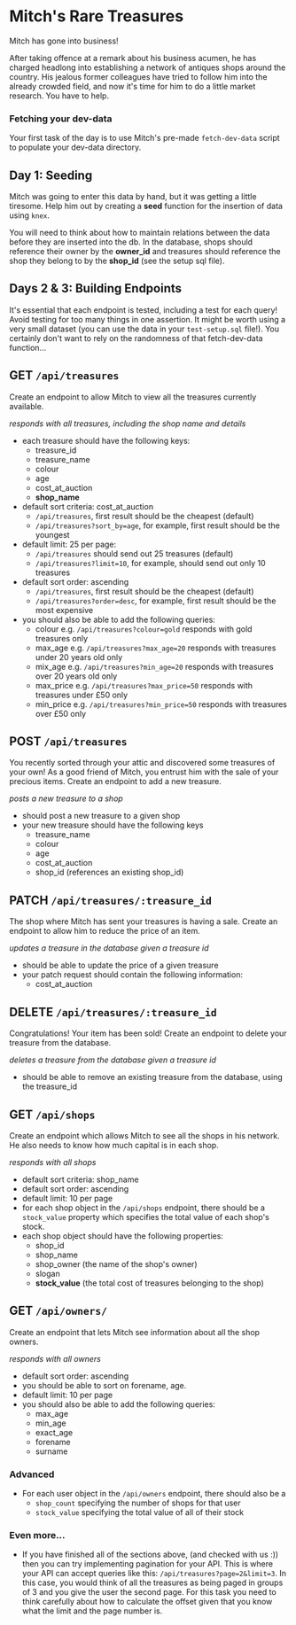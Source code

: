 # Mitch's Rare Treasures

Mitch has gone into business!

After taking offence at a remark about his business acumen, he has charged headlong into establishing a network of antiques shops around the country. His jealous former colleagues have tried to follow him into the already crowded field, and now it's time for him to do a little market research. You have to help.

### Fetching your dev-data

Your first task of the day is to use Mitch's pre-made `fetch-dev-data` script to populate your dev-data directory.

## Day 1: Seeding

Mitch was going to enter this data by hand, but it was getting a little tiresome. Help him out by creating a **seed** function for the insertion of data using `knex`.

You will need to think about how to maintain relations between the data before they are inserted into the db.
In the database, shops should reference their owner by the **owner_id** and treasures should reference the shop they belong to by the **shop_id** (see the setup sql file).

## Days 2 & 3: Building Endpoints

It's essential that each endpoint is tested, including a test for each query! Avoid testing for too many things in one assertion.
It might be worth using a very small dataset (you can use the data in your `test-setup.sql` file!). You certainly don't want to rely on the randomness of that fetch-dev-data function...

## **GET** `/api/treasures`

Create an endpoint to allow Mitch to view all the treasures currently available.

_responds with all treasures, including the shop name and details_

- each treasure should have the following keys:
  - treasure_id
  - treasure_name
  - colour
  - age
  - cost_at_auction
  - **shop_name**
- default sort criteria: cost_at_auction
  - `/api/treasures`, first result should be the cheapest (default)
  - `/api/treasures?sort_by=age`, for example, first result should be the youngest
- default limit: 25 per page:
  - `/api/treasures` should send out 25 treasures (default)
  - `/api/treasures?limit=10`, for example, should send out only 10 treasures
- default sort order: ascending
  - `/api/treasures`, first result should be the cheapest (default)
  - `/api/treasures?order=desc`, for example, first result should be the most expensive
- you should also be able to add the following queries:
  - colour e.g. `/api/treasures?colour=gold` responds with gold treasures only
  - max_age e.g. `/api/treasures?max_age=20` responds with treasures under 20 years old only
  - mix_age e.g. `/api/treasures?min_age=20` responds with treasures over 20 years old only
  - max_price e.g. `/api/treasures?max_price=50` responds with treasures under £50 only
  - min_price e.g. `/api/treasures?min_price=50` responds with treasures over £50 only

## **POST** `/api/treasures`

You recently sorted through your attic and discovered some treasures of your own! As a good friend of Mitch, you entrust him with the sale of your precious items. Create an endpoint to add a new treasure.

_posts a new treasure to a shop_

- should post a new treasure to a given shop
- your new treasure should have the following keys
  - treasure_name
  - colour
  - age
  - cost_at_auction
  - shop_id (references an existing shop_id)

## **PATCH** `/api/treasures/:treasure_id`

The shop where Mitch has sent your treasures is having a sale. Create an endpoint to allow him to reduce the price of an item.

_updates a treasure in the database given a treasure id_

- should be able to update the price of a given treasure
- your patch request should contain the following information:
  - cost_at_auction

## **DELETE** `/api/treasures/:treasure_id`

Congratulations! Your item has been sold! Create an endpoint to delete your treasure from the database.

_deletes a treasure from the database given a treasure id_

- should be able to remove an existing treasure from the database, using the treasure_id

## **GET** `/api/shops`

Create an endpoint which allows Mitch to see all the shops in his network. He also needs to know how much capital is in each shop.

_responds with all shops_

- default sort criteria: shop_name
- default sort order: ascending
- default limit: 10 per page
- for each shop object in the `/api/shops` endpoint, there should be a `stock_value` property which specifies the total value of each shop's stock.
- each shop object should have the following properties:
  - shop_id
  - shop_name
  - shop_owner (the name of the shop's owner)
  - slogan
  - **stock_value** (the total cost of treasures belonging to the shop)

## **GET** `/api/owners/`

Create an endpoint that lets Mitch see information about all the shop owners.

_responds with all owners_

- default sort order: ascending
- you should be able to sort on forename, age.
- default limit: 10 per page
- you should also be able to add the following queries:
  - max_age
  - min_age
  - exact_age
  - forename
  - surname

### Advanced

- For each user object in the `/api/owners` endpoint, there should also be a
  - `shop_count` specifying the number of shops for that user
  - `stock_value` specifying the total value of all of their stock

### Even more...

- If you have finished all of the sections above, (and checked with us :)) then you can try implementing pagination for your API. This is where your API can accept queries like this: `/api/treasures?page=2&limit=3`. In this case, you would think of all the treasures as being paged in groups of 3 and you give the user the second page. For this task you need to think carefully about how to calculate the offset given that you know what the limit and the page number is.
